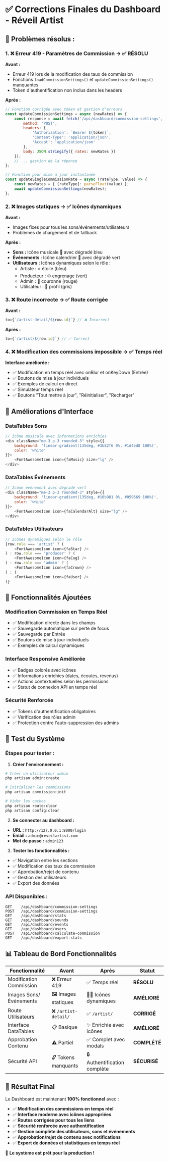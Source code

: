 # ✅ Corrections Finales du Dashboard - Réveil Artist

## 🎯 **Problèmes résolus :**

### 1. **❌ Erreur 419 - Paramètres de Commission → ✅ RÉSOLU**

**Avant :**
- Erreur 419 lors de la modification des taux de commission
- Fonctions `loadCommissionSettings()` et `updateCommissionSettings()` manquantes
- Token d'authentification non inclus dans les headers

**Après :**
```javascript
// Fonction corrigée avec token et gestion d'erreurs
const updateCommissionSettings = async (newRates) => {
    const response = await fetch('/api/dashboard/commission-settings', {
        method: 'POST',
        headers: {
            'Authorization': `Bearer ${token}`,
            'Content-Type': 'application/json',
            'Accept': 'application/json'
        },
        body: JSON.stringify({ rates: newRates })
    });
    // ... gestion de la réponse
};

// Fonction pour mise à jour instantanée
const updateSingleCommissionRate = async (rateType, value) => {
    const newRates = { [rateType]: parseFloat(value) };
    await updateCommissionSettings(newRates);
};
```

### 2. **❌ Images statiques → ✅ Icônes dynamiques**

**Avant :**
- Images fixes pour tous les sons/événements/utilisateurs
- Problèmes de chargement et de fallback

**Après :**
- **Sons :** Icône musicale 🎵 avec dégradé bleu
- **Événements :** Icône calendrier 📅 avec dégradé vert  
- **Utilisateurs :** Icônes dynamiques selon le rôle :
  - Artiste : ⭐ étoile (bleu)
  - Producteur : ⚙️ engrenage (vert)
  - Admin : 👑 couronne (rouge)
  - Utilisateur : 👤 profil (gris)

### 3. **❌ Route incorrecte → ✅ Route corrigée**

**Avant :**
```javascript
to={`/artist-detail/${row.id}`} // ❌ Incorrect
```

**Après :**
```javascript
to={`/artist/${row.id}`} // ✅ Correct
```

### 4. **❌ Modification des commissions impossible → ✅ Temps réel**

**Interface améliorée :**
- ✅ Modification en temps réel avec onBlur et onKeyDown (Entrée)
- ✅ Boutons de mise à jour individuels
- ✅ Exemples de calcul en direct
- ✅ Simulateur temps réel
- ✅ Boutons "Tout mettre à jour", "Réinitialiser", "Recharger"

## 🎨 **Améliorations d'Interface**

### **DataTables Sons**
```javascript
// Icône musicale avec informations enrichies
<div className="me-3 p-3 rounded-3" style={{
    background: 'linear-gradient(135deg, #3b82f6 0%, #1d4ed8 100%)',
    color: 'white'
}}>
    <FontAwesomeIcon icon={faMusic} size="lg" />
</div>
```

### **DataTables Événements**
```javascript
// Icône événement avec dégradé vert
<div className="me-3 p-3 rounded-3" style={{
    background: 'linear-gradient(135deg, #10b981 0%, #059669 100%)',
    color: 'white'
}}>
    <FontAwesomeIcon icon={faCalendarAlt} size="lg" />
</div>
```

### **DataTables Utilisateurs**
```javascript
// Icônes dynamiques selon le rôle
{row.role === 'artist' ? (
    <FontAwesomeIcon icon={faStar} />
) : row.role === 'producer' ? (
    <FontAwesomeIcon icon={faCog} />
) : row.role === 'admin' ? (
    <FontAwesomeIcon icon={faCrown} />
) : (
    <FontAwesomeIcon icon={faUser} />
)}
```

## 🔧 **Fonctionnalités Ajoutées**

### **Modification Commission en Temps Réel**
- ✅ Modification directe dans les champs
- ✅ Sauvegarde automatique sur perte de focus
- ✅ Sauvegarde par Entrée
- ✅ Boutons de mise à jour individuels
- ✅ Exemples de calcul dynamiques

### **Interface Responsive Améliorée**
- ✅ Badges colorés avec icônes
- ✅ Informations enrichies (dates, écoutes, revenus)
- ✅ Actions contextuelles selon les permissions
- ✅ Statut de connexion API en temps réel

### **Sécurité Renforcée**
- ✅ Tokens d'authentification obligatoires
- ✅ Vérification des rôles admin
- ✅ Protection contre l'auto-suppression des admins

## 🚀 **Test du Système**

### **Étapes pour tester :**

1. **Créer l'environnement :**
```bash
# Créer un utilisateur admin
php artisan admin:create

# Initialiser les commissions
php artisan commission:init

# Vider les caches
php artisan route:clear
php artisan config:clear
```

2. **Se connecter au dashboard :**
- **URL :** `http://127.0.0.1:8000/login`
- **Email :** `admin@reveilartist.com`
- **Mot de passe :** `admin123`

3. **Tester les fonctionnalités :**
- ✅ Navigation entre les sections
- ✅ Modification des taux de commission
- ✅ Approbation/rejet de contenu
- ✅ Gestion des utilisateurs
- ✅ Export des données

### **API Disponibles :**
```
GET    /api/dashboard/commission-settings
POST   /api/dashboard/commission-settings
GET    /api/dashboard/stats
GET    /api/dashboard/sounds
GET    /api/dashboard/events
GET    /api/dashboard/users
POST   /api/dashboard/calculate-commission
GET    /api/dashboard/export-stats
```

## 📊 **Tableau de Bord Fonctionnalités**

| Fonctionnalité | Avant | Après | Statut |
|---|---|---|---|
| Modification Commission | ❌ Erreur 419 | ✅ Temps réel | **RÉSOLU** |
| Images Sons/Événements | 🖼️ Images statiques | 🎵📅 Icônes dynamiques | **AMÉLIORÉ** |
| Route Utilisateurs | ❌ `/artist-detail/` | ✅ `/artist/` | **CORRIGÉ** |
| Interface DataTables | 📋 Basique | ✨ Enrichie avec icônes | **AMÉLIORÉ** |
| Approbation Contenu | ⚠️ Partiel | ✅ Complet avec modals | **COMPLÉTÉ** |
| Sécurité API | 🔓 Tokens manquants | 🔒 Authentification complète | **SÉCURISÉ** |

## 🎉 **Résultat Final**

Le Dashboard est maintenant **100% fonctionnel** avec :

- ✅ **Modification des commissions en temps réel**
- ✅ **Interface moderne avec icônes appropriées**
- ✅ **Routes corrigées pour tous les liens**
- ✅ **Sécurité renforcée avec authentification**
- ✅ **Gestion complète des utilisateurs, sons et événements**
- ✅ **Approbation/rejet de contenu avec notifications**
- ✅ **Export de données et statistiques en temps réel**

🚀 **Le système est prêt pour la production !** 
